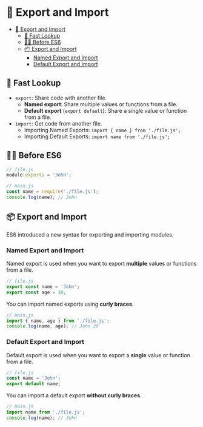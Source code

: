 # 🔁 Export and Import

- [🔁 Export and Import](#-export-and-import)
  - [👀 Fast Lookup](#-fast-lookup)
  - [👵🏻 Before ES6](#-before-es6)
  - [📦 Export and Import](#-export-and-import-1)
    - [Named Export and Import](#named-export-and-import)
    - [Default Export and Import](#default-export-and-import)

## 👀 Fast Lookup

- `export`: Share code with another file.
  - **Named export**: Share multiple values or functions from a file.
  - **Default export** (`export default`): Share a single value or function from a file.
- `import`: Get code from another file.
  - Importing Named Exports: `import { name } from './file.js';`
  - Importing Default Exports: `import name from './file.js';`

## 👵🏻 Before ES6

```javascript
// file.js
module.exports = 'John';
```

```javascript
// main.js
const name = require('./file.js');
console.log(name); // John
```

## 📦 Export and Import

ES6 introduced a new syntax for exporting and importing modules.

### Named Export and Import

Named export is used when you want to export **multiple** values or functions from a file.

```javascript
// file.js
export const name = 'John';
export const age = 30;
```

You can import named exports using **curly braces**.

```javascript
// main.js
import { name, age } from './file.js';
console.log(name, age); // John 30
```

### Default Export and Import

Default export is used when you want to export a **single** value or function from a file.

```javascript
// file.js
const name = 'John';
export default name;
```

You can import a default export **without curly braces**.

```javascript
// main.js
import name from './file.js';
console.log(name); // John
```
